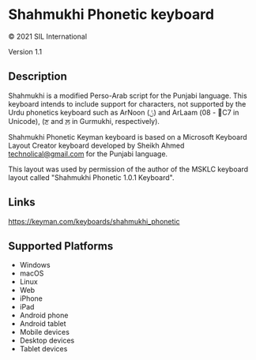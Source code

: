 Shahmukhi Phonetic keyboard
==============

© 2021 SIL International

Version 1.1

Description
-----------

Shahmukhi is a modified Perso-Arab script for the Punjabi language. This keyboard intends to include support for characters, 
not supported by the Urdu phonetics keyboard such as ArNoon (ݨ) and ArLaam (ࣇ - 08C7 in Unicode),
(ਣ and ਲ਼ in Gurmukhi, respectively). 

Shahmukhi Phonetic Keyman keyboard is based on a Microsoft Keyboard Layout Creator keyboard developed 
by Sheikh Ahmed <technolical@gmail.com> for the Punjabi language.

This layout was used by permission of the author of the MSKLC keyboard layout called "Shahmukhi Phonetic 1.0.1 Keyboard".

Links
-----
https://keyman.com/keyboards/shahmukhi_phonetic

Supported Platforms
-------------------
 * Windows
 * macOS
 * Linux
 * Web
 * iPhone
 * iPad
 * Android phone
 * Android tablet
 * Mobile devices
 * Desktop devices
 * Tablet devices

